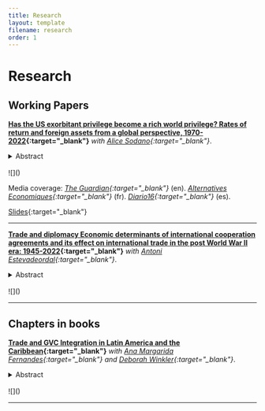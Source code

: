```yaml
---
title: Research
layout: template
filename: research
order: 1
--- 
```


# Research

## Working Papers

**[Has the US exorbitant privilege become a rich world privilege? Rates of return and foreign assets from a global perspective, 1970-2022](https://wid.world/wp-content/uploads/2024/04/WorldInequalityLab_WP2024_14_Has-the-US-exorbitant-privilege-become-a-rich-world-privilege_Final.pdf){:target="_blank"}**  *with [Alice Sodano](https://sites.google.com/view/alicesodano){:target="_blank"}*. 

<details>
  <summary> Abstract </summary> 
  <br>
  <blockquote>
How have rates of return on foreign assets and liabilities impacted different groups of countries across the financial globalization observed in recent decades? We address this question by combining data from a wide variety of sources, encompassing the entire world (216 economies) for the period 1970-2022. We find that the excess yield - i.e. the gap between returns on foreign assets and returns on foreign liabilities - has increased significantly for the top 20% richest countries (population weighted) since 2000. In effect, the exorbitant privilege of the US that was observed in previous decades has grown in size and scope and has become a rich world privilege. The richest countries have become the bankers of the world, attracting excess savings by providing low-yield safe assets and investing these inflows in more profitable ventures. Such a privilege is translated in net income transfers from the poorest to the richest equivalent
to 1% of the GDP of top 20% countries (and 2% of GDP for top 10% countries), alleviating the current account balance of the latter while deteriorating that of the bottom 80% by about 2-3% of their GDP. We show that rich countries accumulate positive capital gains, which improves their international investment position (IIP), and invest in relative less risky assets with respect to the world, refuting prior beliefs of them earning a return premia to compensate for potential loses and risk undertaken. Our results seem to be explained by the fact that richer countries are issuers of international reserve currencies and are able to access cheaper financing (both for the public and private sector). Our study has implications for the reform of the international monetary and financial system and for the analysis of unequal development paths.
  </blockquote>
 </details>
<br>
![]()

Media coverage: *[The Guardian](https://www.theguardian.com/commentisfree/2024/apr/24/the-guardian-view-on-globalisations-discontent-its-not-right-for-poor-countries-to-fund-the-rich){:target="_blank"}* (en).  *[Alternatives Economiques](https://www.alternatives-economiques.fr/pays-pauvres-financent-plus-riches/00111099){:target="_blank"}* (fr). *[Diario16](https://diario16plus.com/activos-en-el-extranjero-el-saqueo-del-mundo-rico-a-los-paises-pobres/){:target="_blank"}* (es). 

[Slides](https://gatonievas.github.io/documents/expriv_slides_may1224.pdf){:target="_blank"}

---

**[Trade and diplomacy Economic determinants of international cooperation agreements and its effect on international trade in the post World War II era: 1945-2022](https://shs.hal.science/halshs-04721902v2){:target="_blank"}**  *with [Antoni Estevadeordal](https://www.ibei.org/en/antoni-estevadeordal_43420){:target="_blank"}*. 

<details>
  <summary> Abstract </summary> 
  <br>
  <blockquote>
We study the determinants of international cooperation and its effect on trade. We rely on a unique database of 31,982 International Cooperation Agreements (ICAs) signed between 1945-2022 by 193 countries. Estimating bilateral gravity equations, we find that trade follows the flag: ICAs increase bilateral exports by around 3-11%. We provide complementary results using firm level exporting data and address potential endogeneity through panel approach and an instrumental variable that exploits the network structure of international relations. Further, using LPM we find that gravity forces explain country pairs entering an ICA, as well as their similarity in UNGA voting and democratic levels. Importantly, we find that ICAs serve as stepping stones towards Regional Trade Agreements, with stronger effects for North-South relations. Our results shed new light on the international relations-trade nexus and contribute to the current debate on friendshoring.
  </blockquote>
 </details>
<br>
![]()

---

## Chapters in books

**[Trade and GVC Integration in Latin America and the Caribbean](https://elibrary.worldbank.org/doi/abs/10.1596/978-1-4648-1824-0_ch1){:target="_blank"}**  *with [Ana Margarida Fernandes](https://sites.google.com/site/decrganamargaridafernandes/home){:target="_blank"} and [Deborah Winkler](https://www.worldbank.org/en/about/people/d/deborah-winkler){:target="_blank"}*.  

<details>
  <summary> Abstract </summary> 
  <br>
  <blockquote>
  Reports that trade in Latin America and the Caribbean (LAC) proves low in relation to its economic size, and the region remains less open to trade than other regions at comparable levels of development. Both backward participation in global value chains (the use of imported inputs for production for export) and forward participation (the export of inputs used in production for the importing country’s exports) remain limited due to the region’s geographical distance from global value chain (GVC) hubs, average domestic market size, and endowments of low-skilled labor and capital. These characteristics, along with LAC’s sectoral specialization in commodities and food exports, explain the low average backward GVC participation and several LAC countries’ high forward GVC participation. Deep trade agreements present an avenue to overcome geographical remoteness, expand effective market size, and increase access to imported services that could support GVC participation and upgrading in the region. They can also improve domestic institutions, further strengthening GVC participation.
  </blockquote>
 </details>
<br>
![]()

---
